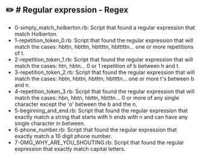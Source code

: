## :pencil2: # Regular expression - Regex

+ 0-simply_match_holberton.rb: Script that found a regular expression that match Holberton.
+ 1-repetition_token_0.rb: Script that found the regular expression that will match the cases: hbttn, hbtttn, hbttttn, hbtttttn... one or more repetitions of t.
+ 2-repetition_token_1.rb: Script that found the regular expression that will match the cases: htn, hbtn... 0 or 1 repetition of b between h and t.
+ 3-repetition_token_2.rb: Script that found the regular expression that will match the cases: hbtn, hbttn, hbtttn, hbttttn... one or more t's between b and n.
+ 4-repetition_token_3.rb: Script that found the regular expression that will match the cases: hbn, hbtn, hbttn, hbtttn... 0 or more of any single character except the 'o' between the b and the n.
+ 5-beginning_and_end.rb: Script that found the regular expression that exactly match a string that starts with h ends with n and can have any single character in between.
+ 6-phone_number.rb: Script that found the regular expression that exactly match a 10 digit phone number.
+ 7-OMG_WHY_ARE_YOU_SHOUTING.rb: Script that found the regular expression that exactly match capital letters.
<!--stackedit_data:
eyJoaXN0b3J5IjpbLTE1MTY1MzQxODBdfQ==
-->